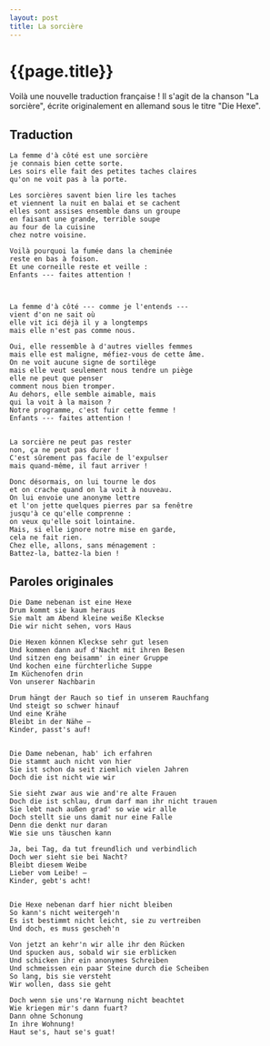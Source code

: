 ```yaml
---
layout: post
title: La sorcière
---
```


{{page.title}}
==============

Voilà une nouvelle traduction française ! Il s'agit de la chanson "La sorcière",
écrite originalement en allemand sous le titre "Die Hexe".


Traduction
----------

	La femme d'à côté est une sorcière
	je connais bien cette sorte.
	Les soirs elle fait des petites taches claires
	qu'on ne voit pas à la porte.

	Les sorcières savent bien lire les taches
	et viennent la nuit en balai et se cachent
	elles sont assises ensemble dans un groupe
	en faisant une grande, terrible soupe
	au four de la cuisine
	chez notre voisine.

	Voilà pourquoi la fumée dans la cheminée
	reste en bas à foison.
	Et une corneille reste et veille :
	Enfants --- faites attention !



	La femme d'à côté --- comme je l'entends ---
	vient d'on ne sait où
	elle vit ici déjà il y a longtemps
	mais elle n'est pas comme nous.

	Oui, elle ressemble à d'autres vielles femmes
	mais elle est maligne, méfiez-vous de cette âme.
	On ne voit aucune signe de sortilège
	mais elle veut seulement nous tendre un piège
	elle ne peut que penser
	comment nous bien tromper.
	Au dehors, elle semble aimable, mais
	qui la voit à la maison ?
	Notre programme, c'est fuir cette femme !
	Enfants --- faites attention !


	La sorcière ne peut pas rester
	non, ça ne peut pas durer !
	C'est sûrement pas facile de l'expulser
	mais quand-même, il faut arriver !

	Donc désormais, on lui tourne le dos
	et on crache quand on la voit à nouveau.
	On lui envoie une anonyme lettre
	et l'on jette quelques pierres par sa fenêtre
	jusqu'à ce qu'elle comprenne :
	on veux qu'elle soit lointaine.
	Mais, si elle ignore notre mise en garde,
	cela ne fait rien.
	Chez elle, allons, sans ménagement :
	Battez-la, battez-la bien !


Paroles originales
------------------

	Die Dame nebenan ist eine Hexe
	Drum kommt sie kaum heraus
	Sie malt am Abend kleine weiße Kleckse
	Die wir nicht sehen, vors Haus

	Die Hexen können Kleckse sehr gut lesen
	Und kommen dann auf d'Nacht mit ihren Besen
	Und sitzen eng beisamm' in einer Gruppe
	Und kochen eine fürchterliche Suppe
	Im Küchenofen drin
	Von unserer Nachbarin

	Drum hängt der Rauch so tief in unserem Rauchfang
	Und steigt so schwer hinauf
	Und eine Krähe
	Bleibt in der Nähe –
	Kinder, passt's auf!


	Die Dame nebenan, hab' ich erfahren
	Die stammt auch nicht von hier
	Sie ist schon da seit ziemlich vielen Jahren
	Doch die ist nicht wie wir

	Sie sieht zwar aus wie and're alte Frauen
	Doch die ist schlau, drum darf man ihr nicht trauen
	Sie lebt nach außen grad' so wie wir alle
	Doch stellt sie uns damit nur eine Falle
	Denn die denkt nur daran
	Wie sie uns täuschen kann

	Ja, bei Tag, da tut freundlich und verbindlich
	Doch wer sieht sie bei Nacht?
	Bleibt diesem Weibe
	Lieber vom Leibe! –
	Kinder, gebt's acht!


	Die Hexe nebenan darf hier nicht bleiben
	So kann's nicht weitergeh'n
	Es ist bestimmt nicht leicht, sie zu vertreiben
	Und doch, es muss gescheh'n

	Von jetzt an kehr'n wir alle ihr den Rücken
	Und spucken aus, sobald wir sie erblicken
	Und schicken ihr ein anonymes Schreiben
	Und schmeissen ein paar Steine durch die Scheiben
	So lang, bis sie versteht
	Wir wollen, dass sie geht

	Doch wenn sie uns're Warnung nicht beachtet
	Wie kriegen mir's dann fuart?
	Dann ohne Schonung
	In ihre Wohnung!
	Haut se's, haut se's guat!
